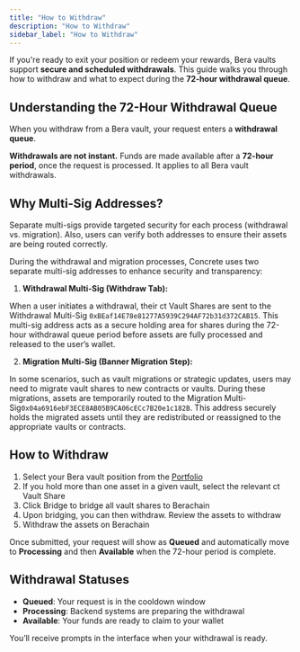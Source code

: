 ```yaml
---
title: "How to Withdraw"
description: "How to Withdraw"
sidebar_label: "How to Withdraw"
---
```


If you're ready to exit your position or redeem your rewards, Bera vaults support **secure and scheduled withdrawals**. This guide walks you through how to withdraw and what to expect during the **72-hour withdrawal queue**.


## Understanding the 72-Hour Withdrawal Queue

When you withdraw from a Bera vault, your request enters a **withdrawal queue**.

**Withdrawals are not instant.** Funds are made available after a **72-hour period**, once the request is processed. It applies to all Bera vault withdrawals.

## Why Multi-Sig Addresses?

Separate multi-sigs provide targeted security for each process (withdrawal vs. migration). Also, users can verify both addresses to ensure their assets are being routed correctly.

During the withdrawal and migration processes, Concrete uses two separate multi-sig addresses to enhance security and transparency:

1. **Withdrawal Multi-Sig (Withdraw Tab):**

When a user initiates a withdrawal, their ct Vault Shares are sent to the Withdrawal Multi-Sig `0xBEaf14E78e81277A5939C294AF72b31d372CAB15`. This multi-sig address acts as a secure holding area for shares during the 72-hour withdrawal queue period before assets are fully processed and released to the user’s wallet.

2. **Migration Multi-Sig (Banner Migration Step):**

In some scenarios, such as vault migrations or strategic updates, users may need to migrate vault shares to new contracts or vaults. During these migrations, assets are temporarily routed to the Migration Multi-Sig`0x04a6916ebF3ECE8AB05B9CA06cECc7B20e1c182B`. This address securely holds the migrated assets until they are redistributed or reassigned to the appropriate vaults or contracts.

## How to Withdraw

1. Select your Bera vault position from the [Portfolio](https://app.concrete.xyz/portfolio/vaults)
2. If you hold more than one asset in a given vault, select the relevant ct Vault Share
3. Click Bridge to bridge all vault shares to Berachain
4. Upon bridging, you can then withdraw. Review the assets to withdraw
5. Withdraw the assets on Berachain

Once submitted, your request will show as **Queued** and automatically move to **Processing** and then **Available** when the 72-hour period is complete.

## Withdrawal Statuses

- **Queued**: Your request is in the cooldown window
- **Processing**: Backend systems are preparing the withdrawal
- **Available**: Your funds are ready to claim to your wallet

You’ll receive prompts in the interface when your withdrawal is ready.
